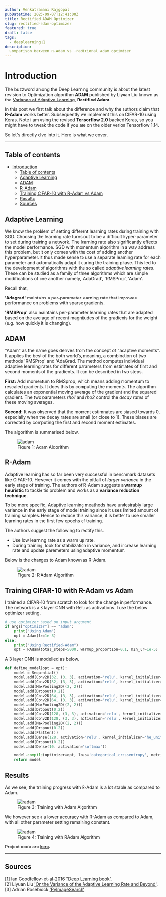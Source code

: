 ```yaml
---
author: Venkatramani Rajgopal
pubDatetime: 2023-09-07T12:41:00Z
title: Rectified ADAM Optimizer
slug: rectified-adam-optimizer
featured: true
draft: false
tags:
  - deeplearning 🧠
description:
  Comparison between R-Adam vs Traditional Adam optimizer
---
```



# Introduction
The buzzword among the Deep Learning community is about the latest revision to Optimization algorithm **ADAM** published by Liyuan Liu known as the [Variance of Adaptive Learning](https://arxiv.org/pdf/1908.03265.pdf), **Rectified Adam**.  

In this post we first talk about the difference and why the authors claim that **R-Adam** works better. Subsequently we implement this on CIFAR-10 using Keras. Note i am using the revised **Tensorflow 2.0** backed Keras, so you might have to tweak the code if you are on the older verion Tensorflow 1.14. 

So let's directly dive into it. Here is what we cover. 

---
## Table of contents
- [Introduction](#introduction)
	- [Table of contents](#table-of-contents)
	- [Adaptive Learning](#adaptive-learning)
	- [ADAM](#adam)
	- [R-Adam](#r-adam)
	- [Training CIFAR-10 with R-Adam vs Adam](#training-cifar-10-with-r-adam-vs-adam)
	- [Results](#results)
	- [Sources](#sources)

## Adaptive Learning
We know the problem of setting different learning rates during training with SGD. Choosing the learning rate turns out to be a difficult hyper-parameter to set during training a network. The learning rate also significantly effects the model performance. SGD with momentum algorithm in a way address this problem, but it only comes with the cost of adding another hyperparameter. It thus made sense to use a separate learning rate for each parameter and automatically adapt it during the training phase. This led to the development of algorithms with the so called _adaptive learning rates_. 
These can be studied as a family of three algorithms which are simple modifications of one another namely, 'AdaGrad', 'RMSProp', 'Adam'. 

Recall that,

**'Adagrad'** maintains a per-parameter learning rate that improves performance on problems with sparse gradients.

**'RMSProp'** also maintains per-parameter learning rates that are adapted based on the average of recent magnitudes of the gradients for the weight (e.g. how quickly it is changing). 


## ADAM 
"Adam" as the name goes derives from the concept of "adaptive moments". It applies the best of the both world’s, meaning, a combination of two methods 'RMSProp' and 'AdaGrad. The method computes individual adaptive learning rates for different parameters from estimates of first and second moments of the gradients. It can be described in two steps.

**First:** Add momentum to RMSprop, which means adding momentum to rescaled gradients. It does this by computing the moments. The algorithm calculates an exponential moving average of the gradient and the squared gradient. The two parameters _rho1_ and _rho2_ control the *decay rates* of these moving averages. 

**Second:** It was observed that the moment estimnates are biased towards 0, especially when the decay rates are small (or close to 1). These biases are corrected by computing the first and second moment estimates. 

The algorithm is summarised below. 

<figure>
  <img
    src="../src/assets/blog_resources/rectified-adam_files/adam_algo.png"
    alt="adam"
  />
    <figcaption class="text-center">
    Figure 1: Adam Algorithm
  </figcaption>

</figure>


## R-Adam
Adaptive learning has so far been very successful in benchmark datasets like CIFAR-10. However it comes with the pitfall of _larger variance_ in the early stage of training. 
The authors of R-Adam suggests a **warmup heuristic** to tackle tis problem and works as a **variance reduction technique**. 

To be more specific, Adaptive learning meathods have undesirably large variance in the early stage of model training since it uses limited amount of training samples. Hence to reduce this variance, it is better to use smaller learning rates in the first few epochs of training. 

The authors suggest the following to rectify this. 
- Use low learning rate as a warm up rate. 
- During training, look for stabilization in variance, and increase learning rate and update paremeters using adaptive momentum. 

Below is the changes to Adam known as R-Adam. 

<figure>
  <img
    src="../src/assets/blog_resources/rectified-adam_files/radam_algo.png"
    alt="radam"
  />
    <figcaption class="text-center">
    Figure 2: R Adam Algorithm
  </figcaption>

</figure>

## Training CIFAR-10 with R-Adam vs Adam
I trained a CIFAR-10 from scratch to look for the change in performance. The network is a 3 layer CNN with Relu as activations. I use the below optimizer setting. 


```python
# use optimizer based on input argument
if args["optimizer"] == "adam":
	print("Using Adam")
	opt = Adam(lr=1e-3)
else:
    print("Using Rectified-Adam")
    opt = RAdam(total_steps=5000, warmup_proportion=0.1, min_lr=1e-5)
```

A 3 layer CNN is modelled as below. 

```python
def define_model(opt = opt):
	model = Sequential()
	model.add(Conv2D(32, (3, 3), activation='relu', kernel_initializer='he_uniform', padding='same',input_shape=(32, 32, 3)))
	model.add(Conv2D(32, (3, 3), activation='relu', kernel_initializer='he_uniform', padding='same'))
	model.add(MaxPooling2D((2, 2)))
	model.add(Dropout(0.2))
	model.add(Conv2D(64, (3, 3), activation='relu', kernel_initializer='he_uniform', padding='same'))
	model.add(Conv2D(64, (3, 3), activation='relu', kernel_initializer='he_uniform', padding='same'))
	model.add(MaxPooling2D((2, 2)))
	model.add(Dropout(0.2))
	model.add(Conv2D(128, (3, 3), activation='relu', kernel_initializer='he_uniform', padding='same'))
	model.add(Conv2D(128, (3, 3), activation='relu', kernel_initializer='he_uniform', padding='same'))
	model.add(MaxPooling2D((2, 2)))
	model.add(Dropout(0.2))
	model.add(Flatten())
	model.add(Dense(128, activation='relu', kernel_initializer='he_uniform'))
	model.add(Dropout(0.2))
	model.add(Dense(10, activation='softmax'))

	model.compile(optimizer=opt, loss='categorical_crossentropy', metrics=['accuracy'])
	return model
```

## Results

As we see, the training progress with R-Adam is a lot stable as compared to Adam. 

<figure>
  <img
    src="../src/assets/blog_resources/rectified-adam_files/adam.png"
    alt="radam"
  />
    <figcaption class="text-center">
    Figure 3: Training with Adam Algorithm
  </figcaption>

</figure>

We however see a a lower accuracy with R-Adam as compared to Adam, with all other parameter setting remaining constant. 

<figure>
  <img
    src="../src/assets/blog_resources/rectified-adam_files/radam.png"
    alt="radam"
  />
    <figcaption class="text-center">
    Figure 4: Training with RAdam Algorithm
  </figcaption>

</figure>


Project code are [here](https://github.com/Venkat-Rajgopal/Blog-post-codes/tree/master/). 


----
## Sources 
[1] Ian Goodfellow-et-al-2016 ["Deep Learning book"](http://www.deeplearningbook.org). <br/>
[2] Liyuan Liu ['On the Variance of the Adaptive Learning Rate and Beyond'](https://arxiv.org/pdf/1908.03265.pdf).<br/>
[3] Adrian Rosebrock ['PyImageSearch'](https://www.pyimagesearch.com)